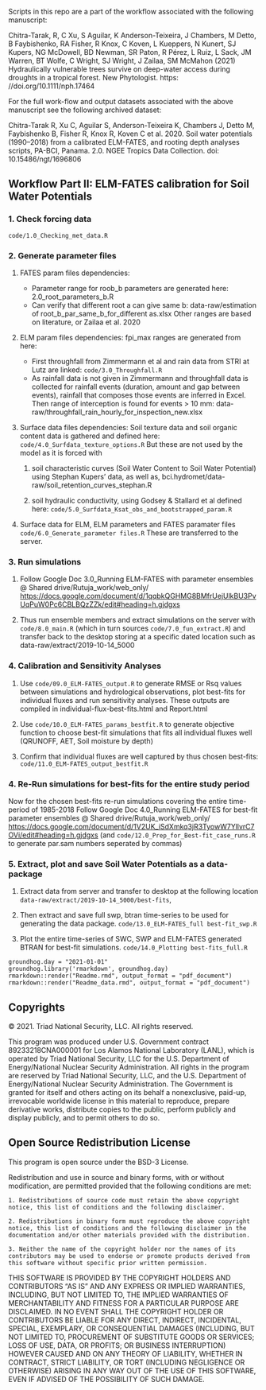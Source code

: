 Scripts in this repo are a part of the workflow associated with the
following manuscript:

Chitra-Tarak, R, C Xu, S Aguilar, K Anderson-Teixeira, J Chambers, M
Detto, B Faybishenko, RA Fisher, R Knox, C Koven, L Kueppers, N Kunert,
SJ Kupers, NG McDowell, BD Newman, SR Paton, R Pérez, L Ruiz, L Sack, JM
Warren, BT Wolfe, C Wright, SJ Wright, J Zailaa, SM McMahon (2021)
Hydraulically vulnerable trees survive on deep-water access during
droughts in a tropical forest. New Phytologist. https:
//doi.org/10.1111/nph.17464

For the full work-flow and output datasets associated with the above
manuscript see the following archived dataset:

Chitra-Tarak R, Xu C, Aguilar S, Anderson-Teixeira K, Chambers J, Detto
M, Faybishenko B, Fisher R, Knox R, Koven C et al. 2020. Soil water
potentials (1990–2018) from a calibrated ELM-FATES, and rooting depth
analyses scripts, PA-BCI, Panama. 2.0. NGEE Tropics Data Collection.
doi: 10.15486/ngt/1696806

## Workflow Part II: ELM-FATES calibration for Soil Water Potentials

### 1. Check forcing data

`code/1.0_Checking_met_data.R`

### 2. Generate parameter files

1.  FATES param files dependencies:

    -   Parameter range for roob\_b parameters are generated here:
        2.0\_root\_parameters\_b.R
    -   Can verify that different root a can give same b:
        data-raw/estimation of root\_b\_par\_same\_b\_for\_different
        as.xlsx Other ranges are based on literature, or Zailaa et
        al. 2020

2.  ELM param files dependencies: fpi\_max ranges are generated from
    here:

    -   First throughfall from Zimmermann et al and rain data from STRI
        at Lutz are linked: `code/3.0_Throughfall.R`
    -   As rainfall data is not given in Zimmermann and throughfall data
        is collected for rainfall events (duration, amount and gap
        between events), rainfall that composes those events are
        inferred in Excel. Then range of interception is found for
        events &gt; 10 mm:
        data-raw/throughfall\_rain\_hourly\_for\_inspection\_new.xlsx

3.  Surface data files dependencies: Soil texture data and soil organic
    content data is gathered and defined here:
    `code/4.0_Surfdata_texture_options.R` But these are not used by the
    model as it is forced with

    1.  soil characteristic curves (Soil Water Content to Soil Water
        Potential) using Stephan Kupers’ data, as well as,
        bci.hydromet/data-raw/soil\_retention\_curves\_stephan.R

    2.  soil hydraulic conductivity, using Godsey & Stallard et al
        defined here:
        `code/5.0_Surfdata_Ksat_obs_and_bootstrapped_param.R`

4.  Surface data for ELM, ELM parameters and FATES paramater files
    `code/6.0_Generate_parameter files.R` These are transferred to the
    server.

### 3. Run simulations

1.  Follow Google Doc 3.0\_Running ELM-FATES with parameter ensembles @
    Shared drive/Rutuja\_work/web\_only/
    <https://docs.google.com/document/d/1qqbkQGHMG8BMfrUejUlkBU3PvUqPuW0Pc6CBLBQzZZk/edit#heading=h.gjdgxs>

2.  Thus run ensemble members and extract simulations on the server with
    `code/8.0_main.R` (which in turn sources `code/7.0_fun_extract.R`)
    and transfer back to the desktop storing at a specific dated
    location such as data-raw/extract/2019-10-14\_5000

### 4. Calibration and Sensitivity Analyses

1.  Use `code/09.0_ELM-FATES_output.R` to generate RMSE or Rsq values
    between simulations and hydrological observations, plot best-fits
    for individual fluxes and run sensitivity analyses. These outputs
    are compiled in individual-flux-best-fits.html and Report.html

2.  Use `code/10.0_ELM-FATES_params_bestfit.R` to generate objective
    function to choose best-fit simulations that fits all individual
    fluxes well (QRUNOFF, AET, Soil moisture by depth)

3.  Confirm that individual fluxes are well captured by thus chosen
    best-fits: `code/11.0_ELM-FATES_output_bestfit.R`

### 4. Re-Run simulations for best-fits for the entire study period

Now for the chosen best-fits re-run simulations covering the entire
time-period of 1985-2018 Follow Google Doc 4.0\_Running ELM-FATES for
best-fit parameter ensembles @ Shared drive/Rutuja\_work/web\_only/
<https://docs.google.com/document/d/1V2UK_iSdXmkq3jR3TyowW7YllvrC7OVi/edit#heading=h.gjdgxs>
(and `code/12.0_Prep_for_Best-fit_case_runs.R` to generate par.sam
numbers seperated by commas)

### 5. Extract, plot and save Soil Water Potentials as a data-package

1.  Extract data from server and transfer to desktop at the following
    location `data-raw/extract/2019-10-14_5000/best-fits`,

2.  Then extract and save full swp, btran time-series to be used for
    generating the data package.
    `code/13.0_ELM-FATES_full best-fit_swp.R`

3.  Plot the entire time-series of SWC, SWP and ELM-FATES generated
    BTRAN for best-fit simulations.
    `code/14.0_Plotting best-fits_full.R`

<!-- -->

    groundhog.day = "2021-01-01"
    groundhog.library('rmarkdown', groundhog.day)
    rmarkdown::render("Readme.rmd", output_format = "pdf_document")
    rmarkdown::render("Readme_data.rmd", output_format = "pdf_document")

## Copyrights

© 2021. Triad National Security, LLC. All rights reserved.

This program was produced under U.S. Government contract
89233218CNA000001 for Los Alamos National Laboratory (LANL), which is
operated by Triad National Security, LLC for the U.S. Department of
Energy/National Nuclear Security Administration. All rights in the
program are reserved by Triad National Security, LLC, and the U.S.
Department of Energy/National Nuclear Security Administration. The
Government is granted for itself and others acting on its behalf a
nonexclusive, paid-up, irrevocable worldwide license in this material to
reproduce, prepare derivative works, distribute copies to the public,
perform publicly and display publicly, and to permit others to do so.

## Open Source Redistribution License

This program is open source under the BSD-3 License.

Redistribution and use in source and binary forms, with or without
modification, are permitted provided that the following conditions are
met:

    1. Redistributions of source code must retain the above copyright notice, this list of conditions and the following disclaimer.

    2. Redistributions in binary form must reproduce the above copyright notice, this list of conditions and the following disclaimer in the documentation and/or other materials provided with the distribution.

    3. Neither the name of the copyright holder nor the names of its contributors may be used to endorse or promote products derived from this software without specific prior written permission.

THIS SOFTWARE IS PROVIDED BY THE COPYRIGHT HOLDERS AND CONTRIBUTORS “AS
IS” AND ANY EXPRESS OR IMPLIED WARRANTIES, INCLUDING, BUT NOT LIMITED
TO, THE IMPLIED WARRANTIES OF MERCHANTABILITY AND FITNESS FOR A
PARTICULAR PURPOSE ARE DISCLAIMED. IN NO EVENT SHALL THE COPYRIGHT
HOLDER OR CONTRIBUTORS BE LIABLE FOR ANY DIRECT, INDIRECT, INCIDENTAL,
SPECIAL, EXEMPLARY, OR CONSEQUENTIAL DAMAGES (INCLUDING, BUT NOT LIMITED
TO, PROCUREMENT OF SUBSTITUTE GOODS OR SERVICES; LOSS OF USE, DATA, OR
PROFITS; OR BUSINESS INTERRUPTION) HOWEVER CAUSED AND ON ANY THEORY OF
LIABILITY, WHETHER IN CONTRACT, STRICT LIABILITY, OR TORT (INCLUDING
NEGLIGENCE OR OTHERWISE) ARISING IN ANY WAY OUT OF THE USE OF THIS
SOFTWARE, EVEN IF ADVISED OF THE POSSIBILITY OF SUCH DAMAGE.
